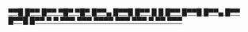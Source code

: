 
[▀▀█ █▀▀ █▀▀ ▀█▀ ▀█▀     █▀▀▄ █▀▀█ █▀▀     █  █ █▀▀ █▀▀█ █▀▀▄ █▀▀ █▀▀█ █▀▀ 
▀  ▀ ▀▀▀ ▀▀▀ ▀▀▀▀ ▀▀▀  ▀▀▀ ▀ ▀▀ ▀▀▀ ](https://oscarmiike.github.io/ASCII-Heading-Generator/)

